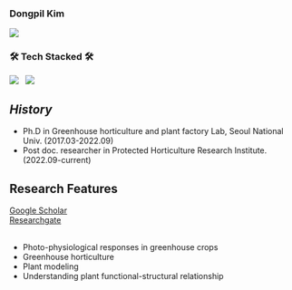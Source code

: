 <h3 align="left"> Dongpil Kim
  
</br>
<p align="center">
<p align="left">

<img src ="https://img.shields.io/badge/Profile-Kim Dongpil_blog-pink"/>
</br>

<h3 align="left"><b>🛠 Tech Stacked 🛠</b></h3>
<img src="https://img.shields.io/badge/Python-3776AB?style=flat-square&logo=Python&logoColor=white"/></a> &nbsp
<img src="https://img.shields.io/badge/Pytorch-EE4C2C?style=flat-square&logo=Pytorch&logoColor=black"/></a>
</p>

## _History_

- Ph.D in Greenhouse horticulture and plant factory Lab, Seoul National Univ. (2017.03-2022.09)
- Post doc. researcher in Protected Horticulture Research Institute. (2022.09-current)


## Research Features

[Google Scholar](https://scholar.google.com/citations?user=EcWCxzsAAAAJ&hl=en&oi=ao)<br>
[Researchgate](https://www.researchgate.net/profile/Dongpil-Kim)<br>
</br>
- Photo-physiological responses in greenhouse crops
- Greenhouse horticulture
- Plant modeling
- Understanding plant functional-structural relationship

